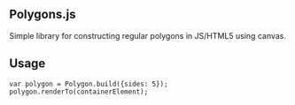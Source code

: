Polygons.js
-------------------------

Simple library for constructing regular polygons in JS/HTML5 using canvas.

Usage
---------------------
```
var polygon = Polygon.build({sides: 5});
polygon.renderTo(containerElement);
```